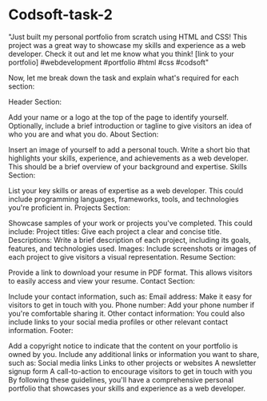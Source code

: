 # Codsoft-task-2

"Just built my personal portfolio from scratch using HTML and CSS! This project was a great way to showcase my skills and experience as a web developer. Check it out and let me know what you think! [link to your portfolio] #webdevelopment #portfolio #html #css #codsoft"

Now, let me break down the task and explain what's required for each section:

Header Section:

Add your name or a logo at the top of the page to identify yourself.
Optionally, include a brief introduction or tagline to give visitors an idea of who you are and what you do.
About Section:

Insert an image of yourself to add a personal touch.
Write a short bio that highlights your skills, experience, and achievements as a web developer. This should be a brief overview of your background and expertise.
Skills Section:

List your key skills or areas of expertise as a web developer. This could include programming languages, frameworks, tools, and technologies you're proficient in.
Projects Section:

Showcase samples of your work or projects you've completed. This could include:
Project titles: Give each project a clear and concise title.
Descriptions: Write a brief description of each project, including its goals, features, and technologies used.
Images: Include screenshots or images of each project to give visitors a visual representation.
Resume Section:

Provide a link to download your resume in PDF format. This allows visitors to easily access and view your resume.
Contact Section:

Include your contact information, such as:
Email address: Make it easy for visitors to get in touch with you.
Phone number: Add your phone number if you're comfortable sharing it.
Other contact information: You could also include links to your social media profiles or other relevant contact information.
Footer:

Add a copyright notice to indicate that the content on your portfolio is owned by you.
Include any additional links or information you want to share, such as:
Social media links
Links to other projects or websites
A newsletter signup form
A call-to-action to encourage visitors to get in touch with you
By following these guidelines, you'll have a comprehensive personal portfolio that showcases your skills and experience as a web developer.
